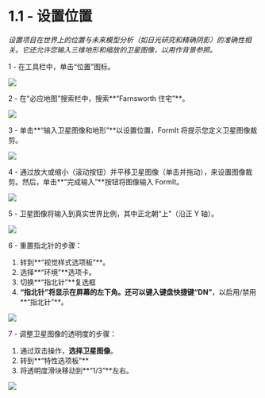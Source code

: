 # 1.1 - 设置位置

_设置项目在世界上的位置与未来模型分析（如日光研究和精确阴影）的准确性相关。它还允许您输入三维地形和缩放的卫星图像，以用作背景参照。_

1 - 在工具栏中，单击“位置”图标。

![](<../../.gitbook/assets/0 (2) (1).png>)

2 - 在“必应地图”搜索栏中，搜索**“Farnsworth 住宅”**。

![](<../../.gitbook/assets/1 (20) (1).png>)

3 - 单击**“输入卫星图像和地形”**以设置位置，FormIt 将提示您定义卫星图像裁剪。

![](<../../.gitbook/assets/2 (13) (1).png>)

4 - 通过放大或缩小（滚动按钮）并平移卫星图像（单击并拖动），来设置图像裁剪。然后，单击**“完成输入”**按钮将图像输入 FormIt。

![](<../../.gitbook/assets/3 (2) (1).png>)

5 - 卫星图像将输入到真实世界比例，其中正北朝“上”（沿正 Y 轴）。

![](<../../.gitbook/assets/4 (14).png>)

6 - 重置指北针的步骤：

1. 转到**“视觉样式选项板”**。
2. 选择**“环境”**选项卡。
3. 切换**“指北针”**复选框
4. **“指北针”**将显示在屏幕的左下角。还可以键入键盘快捷键**“DN”**，以启用/禁用**“指北针”**。

![](<../../.gitbook/assets/5 (13).png>)

7 - 调整卫星图像的透明度的步骤：

1. 通过双击操作，**选择卫星图像**。
2. 转到**“特性选项板”**
3. 将透明度滑块移动到**“1/3”**左右。

![](<../../.gitbook/assets/6 (2).png>)
